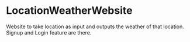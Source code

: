 # LocationWeatherWebsite
Website to take location as input and outputs the weather of that location. Signup and Login feature are there.
